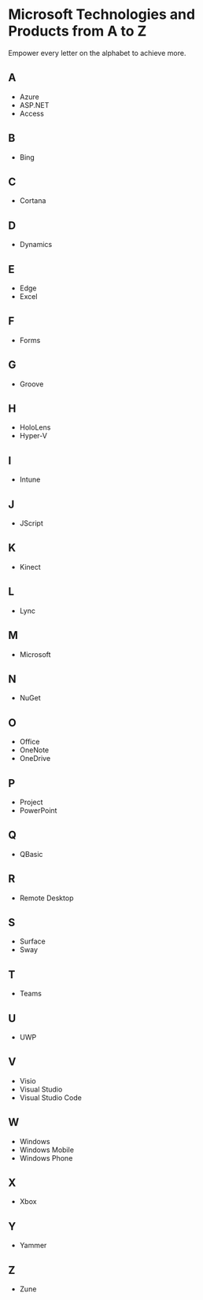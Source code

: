 # Microsoft Technologies and Products from A to Z
Empower every letter on the alphabet to achieve more.

## A
- Azure
- ASP.NET
- Access

## B
- Bing

## C
- Cortana

## D
- Dynamics

## E
- Edge
- Excel

## F
- Forms

## G
- Groove

## H
- HoloLens
- Hyper-V

## I
- Intune

## J
- JScript

## K
- Kinect

## L
- Lync

## M
- Microsoft

## N
- NuGet

## O
- Office
- OneNote
- OneDrive

## P
- Project
- PowerPoint

## Q
- QBasic

## R
- Remote Desktop

## S
- Surface
- Sway

## T
- Teams

## U
- UWP

## V
- Visio
- Visual Studio
- Visual Studio Code

## W
- Windows
- Windows Mobile
- Windows Phone

## X
- Xbox

## Y
- Yammer

## Z
- Zune
